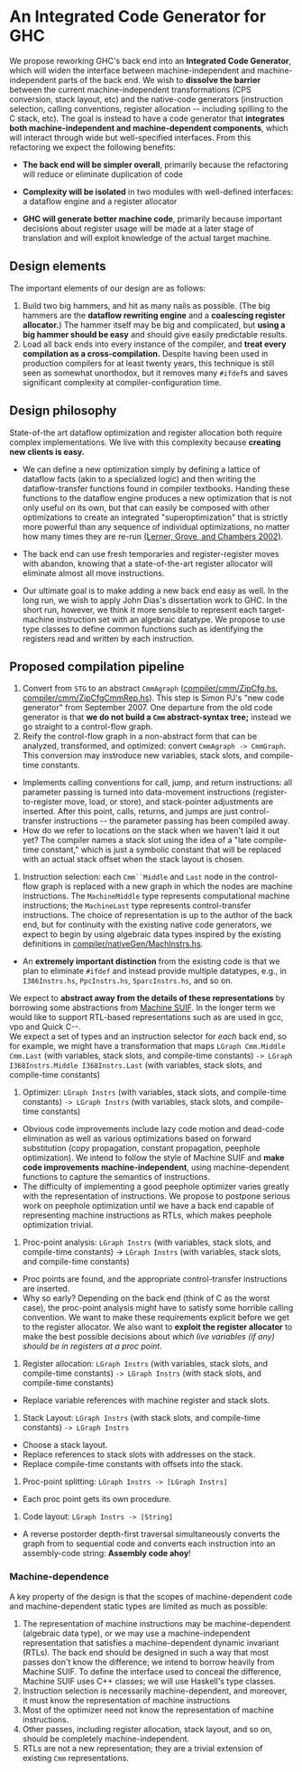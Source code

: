 # An Integrated Code Generator for GHC


We propose reworking GHC's back end into an **Integrated Code
Generator**, which will widen the interface between
machine-independent and machine-independent parts of the back end.
We wish to **dissolve the barrier** between the current
machine-independent transformations (CPS
conversion, stack layout, etc) and the native-code generators
(instruction selection, calling conventions, register allocation --
including spilling to the C stack, etc). 
The goal is instead to have a code generator that **integrates both
machine-independent and machine-dependent components**, which will
interact through wide but well-specified interfaces.  From this
refactoring we expect the following benefits:

- **The back end will be simpler overall**, primarily because the
  refactoring will reduce or eliminate duplication of code

- **Complexity will be isolated** in two modules with well-defined
  interfaces: a dataflow engine and a register allocator

- **GHC will generate better machine code**, primarily because
  important decisions about register usage will be made at a later
  stage of translation and will exploit knowledge of the actual
  target machine. 

## Design elements


The important elements of
our design are as follows:

1. Build two big hammers, and hit as many nails as possible.  (The big hammers are the **dataflow rewriting engine** and a **coalescing register allocator.**)  The hammer itself may be big and complicated, but **using a big hammer should be easy** and should give easily predictable results.
1. Load all back ends into every instance of the compiler, and **treat every compilation as a cross-compilation.**  Despite having been used in production compilers for at least twenty years, this technique is still seen as somewhat unorthodox, but it removes many `#ifdef`s and saves significant complexity at compiler-configuration time.

## Design philosophy


State-of-the art dataflow optimization and register allocation both
require complex implementations.  We live with this complexity because
**creating new clients is easy.**

- We can define a new
  optimization simply by defining a lattice of dataflow facts (akin
  to a specialized logic) and then writing the dataflow-transfer
  functions found in compiler textbooks.   Handing these functions to
  the dataflow engine produces a new optimization that is not only
  useful on its own, but that can easily be composed with other
  optimizations to create an integrated "superoptimization" that is
  strictly more powerful than any sequence of individual optimizations,
  no matter how many times they are re-run
  [ (Lerner, Grove, and Chambers 2002)](http://portal.acm.org/citation.cfm?id=503298).

- The back end can use fresh temporaries and register-register moves
  with abandon, knowing that a state-of-the-art register allocator
  will eliminate almost all move instructions.

- Our ultimate goal is to make adding a new back end easy as well.
  In the long run, we wish to apply John Dias's dissertation work to GHC.
  In the short run, however, we
  think it more sensible to represent each target-machine instruction
  set with an algebraic datatype.  We propose to use type classes to
  define common functions such as identifying the registers read and
  written by each instruction.

## Proposed compilation pipeline

1. Convert from `STG` to an abstract `CmmAgraph` ([compiler/cmm/ZipCfg.hs](/trac/ghc/browser/ghc/compiler/cmm/ZipCfg.hs), [compiler/cmm/ZipCfgCmmRep.hs](/trac/ghc/browser/ghc/compiler/cmm/ZipCfgCmmRep.hs)).  This step is Simon PJ's "new code generator" from September 2007.  One departure from the old code generator is that **we do not build a `Cmm` abstract-syntax tree;** instead we go straight to a control-flow graph.
1. Reify the control-flow graph in a non-abstract form that can be analyzed, transformed, and optimized: convert `CmmAgraph -> CmmGraph`.  This conversion may instroduce new variables, stack slots, and compile-time constants. 

  - Implements calling conventions for call, jump, and return instructions: all parameter passing is turned into data-movement instructions (register-to-register move, load, or store), and stack-pointer adjustments are inserted. After this point, calls, returns, and jumps are just control-transfer instructions -- the parameter passing has been compiled away.  
  - How do we refer to locations on the stack when we haven't laid it out yet? The compiler names a stack slot using the idea of a "late compile-time constant," which is just a symbolic constant that will be replaced with an actual stack offset when the stack layout is chosen.
1. Instruction selection: each `Cmm``Middle` and `Last` node in the control-flow graph is replaced with a new graph in which the nodes are machine instructions.  The `MachineMiddle` type represents computational machine instructions; the `MachineLast` type represents control-transfer instructions.  The choice of representation is up to the author of the back end, but for continuity with the existing native code generators, we expect to begin by using algebraic data types inspired by the existing definitions in [compiler/nativeGen/MachInstrs.hs](/trac/ghc/browser/ghc/compiler/nativeGen/MachInstrs.hs).

  - An **extremely important distinction** from the existing code is that we plan to eliminate `#ifdef` and instead provide multiple datatypes, e.g., in `I386Instrs.hs`, `PpcInstrs.hs`, `SparcInstrs.hs`, and so on.

  We expect to **abstract away from the details of these representations** by borrowing some abstractions from [ Machine SUIF](http://www.eecs.harvard.edu/hube/software/nci/overview.html).  In the longer term we would like to support RTL-based representations such as are used in gcc, vpo and Quick C--.  
   We expect a set of types and an instruction selector for *each* back end, so for example, we might have a transformation that maps `LGraph Cmm.Middle Cmm.Last` (with variables, stack slots, and compile-time constants) `-> LGraph I368Instrs.Middle I368Instrs.Last` (with variables, stack slots, and compile-time constants)
1. Optimizer: `LGraph Instrs` (with variables, stack slots, and compile-time constants) `-> LGraph Instrs` (with variables, stack slots, and compile-time constants)

  - Obvious code improvements include lazy code motion and dead-code elimination as well as various optimizations based on forward substitution (copy propagation, constant propagation, peephole optimization).  We intend to follow the style of Machine SUIF and **make code improvements machine-independent**, using machine-dependent functions to capture the semantics of instructions.
  - The difficulty of implementing a good peephole optimizer varies greatly with the representation of instructions.  We propose to postpone serious work on peephole optimization until we have a back end capable of representing machine instructions as RTLs, which makes peephole optimization trivial.
1. Proc-point analysis: `LGraph Instrs` (with variables, stack slots, and compile-time constants) -\> `LGraph Instrs` (with variables, stack slots, and compile-time constants)

  - Proc points are found, and the appropriate control-transfer instructions are inserted.
  - Why so early? Depending on the back end (think of C as the worst case), the proc-point analysis might have to satisfy some horrible calling convention. We want to make these requirements explicit before we get to the register allocator.  We also want to **exploit the register allocator** to make the best possible decisions about *which live variables (if any) should be in registers at a proc point*.
1. Register allocation: `LGraph Instrs` (with variables, stack slots, and compile-time constants) `-> LGraph Instrs` (with stack slots, and compile-time constants)

  - Replace variable references with machine register and stack slots.
1. Stack Layout: `LGraph Instrs` (with stack slots, and compile-time constants) `-> LGraph Instrs`

  - Choose a stack layout.
  - Replace references to stack slots with addresses on the stack.
  - Replace compile-time constants with offsets into the stack.
1. Proc-point splitting: `LGraph Instrs -> [LGraph Instrs]`

  - Each proc point gets its own procedure.
1. Code layout: `LGraph Instrs -> [String]`

  - A reverse postorder depth-first traversal simultaneously converts the graph from to sequential code and converts each instruction into an assembly-code string: **Assembly code ahoy**!

### Machine-dependence


A key property of the design is that the scopes of machine-dependent code and machine-dependent static types are limited as much as possible:

1. The representation of machine instructions may be machine-dependent (algebraic data type), or we may use a machine-independent representation that satisfies a machine-dependent dynamic invariant (RTLs).   The back end should be designed in such a way that most passes don't know the difference; we intend to borrow heavily from Machine SUIF.  To define the interface used to conceal the difference, Machine SUIF uses C++ classes; we will use Haskell's type classes.
1. Instruction selection is necessarily machine-dependent, and moreover, it must know the representation of machine instructions
1. Most of the optimizer need not know the representation of machine instructions.
1. Other passes, including register allocation, stack layout, and so on, should be completely machine-independent.
1. RTLs are not a new representation; they are a trivial extension of existing `Cmm` representations.
